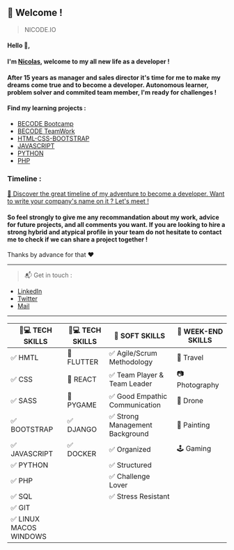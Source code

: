 ## :loudspeaker: Welcome !
> NICODE.IO

#### Hello 👋, 

#### I'm [Nicolas](https://www.linkedin.com/in/nicolas-denoel/), welcome to my all new life as a developer !

#### After 15 years as manager and sales director it's time for me to make my dreams come true and to become a developer. Autonomous learner, problem solver and commited team member, I'm ready for challenges !

#### Find my learning projects :
- [BECODE Bootcamp](https://github.com/nicode-io/Becode-Learning)
- [BECODE TeamWork](https://github.com/Becode-TeamWork) 
- [HTML-CSS-BOOTSTRAP](https://github.com/html-css-nicode)
- [JAVASCRIPT](https://github.com/Javascripter-Nicode)
- [PYTHON](https://github.com/Pythonizer-Nicode)
- [PHP](https://github.com/php-nicode)

### Timeline : 
[:calendar: Discover the great timeline of my adventure to become a developer. Want to write your company's name on it ? Let's meet !](https://timelines.gitkraken.com/timeline/2e12cc334eb0406b84bf7a6339e666c4?range=2020-05-26_2020-06-27)  

#### So feel strongly to give me any recommandation about my work, advice for future projects, and all comments you want. If you are looking to hire a strong hybrid and atypical profile in your team do not hesitate to contact me to check if we can share a project together !  

Thanks by advance for that :heart:  

---

> :mailbox_with_mail: Get in touch :
- [LinkedIn](linkedin.com/in/nicolas-denoel)
- [Twitter](https://twitter.com/Nicode_IO)
- [Mail](mailto:info@nicode.io) 

---
| :iphone::computer: TECH SKILLS            | :iphone::computer: TECH SKILLS  |  :muscle: SOFT SKILLS                          |  :deciduous_tree: WEEK-END SKILLS |
|-------------------------------------------|---------------------------------|------------------------------------------------|-----------------------------------|
| :white_check_mark: HMTL                   |  :construction: FLUTTER         | :white_check_mark: Agile/Scrum Methodology     | :sunrise_over_mountains: Travel   |
| :white_check_mark: CSS                    |  :construction: REACT           | :white_check_mark: Team Player & Team Leader   | :camera: Photography              |
| :white_check_mark: SASS                   |  :construction: PYGAME          | :white_check_mark: Good Empathic Communication | :helicopter: Drone                |
| :white_check_mark: BOOTSTRAP              |  :white_check_mark: DJANGO      | :white_check_mark: Strong Management Background| :art: Painting                    |
| :white_check_mark: JAVASCRIPT             |  :white_check_mark: DOCKER      | :white_check_mark: Organized                   | :joystick: Gaming                 |
| :white_check_mark: PYTHON                 |                                 | :white_check_mark: Structured                  |                                   |
| :white_check_mark: PHP                    |                                 | :white_check_mark: Challenge Lover             |                                   |
| :white_check_mark: SQL                    |                                 | :white_check_mark: Stress Resistant            |                                   |
| :white_check_mark: GIT                    |                                 |                                                |                                   |
| :white_check_mark: LINUX MACOS WINDOWS    |                                 |                                                |                                   |



 
